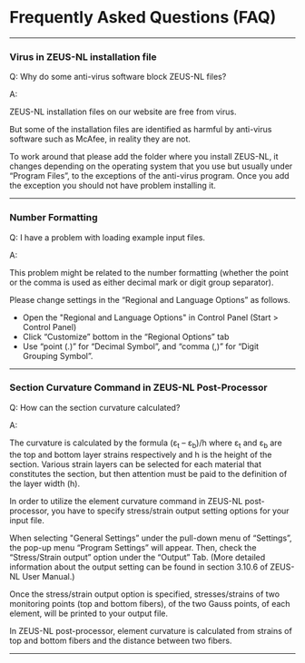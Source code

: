 
```
```

# Frequently Asked Questions (FAQ) #



---



### Virus in ZEUS-NL installation file ###

Q: Why do some anti-virus software block ZEUS-NL files?

A:

ZEUS-NL installation files on our website are free from virus.

But some of the installation files are identified as harmful by anti-virus software such as McAfee, in reality they are not.

To work around that please add the folder where you install ZEUS-NL, it changes depending on the operating system that you use but usually under “Program Files”, to the exceptions of the anti-virus program. Once you add the exception you should not have problem installing it.



---



### Number Formatting ###

Q: I have a problem with loading example input files.

A:

This problem might be related to the number formatting (whether the point or the comma is used as either decimal mark or digit group separator).

Please change settings in the “Regional and Language Options” as follows.
  * Open the "Regional and Language Options" in Control Panel (Start > Control Panel)
  * Click “Customize” bottom in the “Regional Options” tab
  * Use “point (.)” for “Decimal Symbol”, and “comma (,)” for “Digit Grouping Symbol”.



---



### Section Curvature Command in ZEUS-NL Post-Processor ###

Q: How can the section curvature calculated?

A:

The curvature is calculated by the formula (ε<sub>t</sub> – ε<sub>b</sub>)/h where ε<sub>t</sub> and ε<sub>b</sub> are the top and bottom layer strains respectively and h is the height of the section. Various strain layers can be selected for each
material that constitutes the section, but then attention must be paid to the definition of the layer width (h).

In order to utilize the element curvature command in ZEUS-NL post-processor, you have to specify stress/strain output setting options for your input file.

When selecting "General Settings” under the pull-down menu of “Settings”, the pop-up menu “Program Settings” will appear. Then, check the “Stress/Strain output” option under the “Output” Tab. (More detailed information about the output setting can be found in section 3.10.6 of ZEUS-NL User Manual.)

Once the stress/strain output option is specified, stresses/strains of two monitoring points (top and bottom fibers), of the two Gauss points, of each element, will be printed to your output file.

In ZEUS-NL post-processor, element curvature is calculated from strains of top and bottom fibers and the distance between two fibers.



---



```
```


<a href='Hidden comment: 
updated as of Jun 01, 2011
'></a>